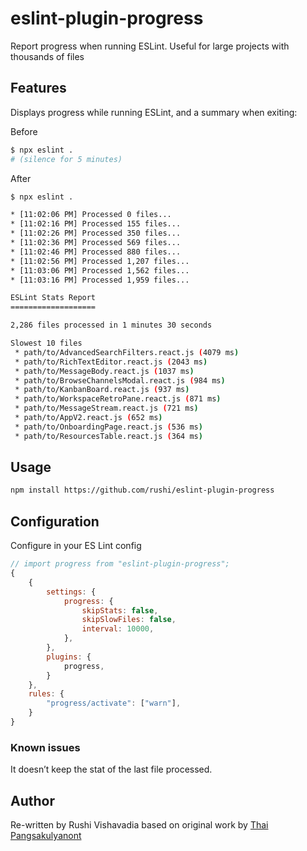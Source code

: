 # eslint-plugin-progress

Report progress when running ESLint. Useful for large projects with thousands of files

## Features

Displays progress while running ESLint, and a summary when exiting:

Before

```bash
$ npx eslint .
# (silence for 5 minutes)
```

After

```bash
$ npx eslint .

* [11:02:06 PM] Processed 0 files...
* [11:02:16 PM] Processed 155 files...
* [11:02:26 PM] Processed 350 files...
* [11:02:36 PM] Processed 569 files...
* [11:02:46 PM] Processed 880 files...
* [11:02:56 PM] Processed 1,207 files...
* [11:03:06 PM] Processed 1,562 files...
* [11:03:16 PM] Processed 1,959 files...

ESLint Stats Report
===================

2,286 files processed in 1 minutes 30 seconds

Slowest 10 files
 * path/to/AdvancedSearchFilters.react.js (4079 ms)
 * path/to/RichTextEditor.react.js (2043 ms)
 * path/to/MessageBody.react.js (1037 ms)
 * path/to/BrowseChannelsModal.react.js (984 ms)
 * path/to/KanbanBoard.react.js (937 ms)
 * path/to/WorkspaceRetroPane.react.js (871 ms)
 * path/to/MessageStream.react.js (721 ms)
 * path/to/AppV2.react.js (652 ms)
 * path/to/OnboardingPage.react.js (536 ms)
 * path/to/ResourcesTable.react.js (364 ms)

```

## Usage

```bash
npm install https://github.com/rushi/eslint-plugin-progress
```

## Configuration

Configure in your ES Lint config

```js
// import progress from "eslint-plugin-progress";
{
    {
        settings: {
            progress: {
                skipStats: false,
                skipSlowFiles: false,
                interval: 10000,
            },
        },
        plugins: {
            progress,
        }
    },
    rules: {
        "progress/activate": ["warn"],
    }
}
```

### Known issues

It doesn’t keep the stat of the last file processed.

## Author

Re-written by Rushi Vishavadia based on original work by [Thai Pangsakulyanont](https://github.com/taskworld/eslint-plugin-progress)

